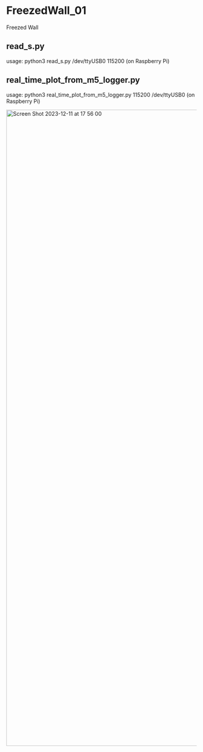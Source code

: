 # FreezedWall_01
Freezed Wall

## read_s.py

usage: python3 read_s.py /dev/ttyUSB0 115200     (on Raspberry Pi)

## real_time_plot_from_m5_logger.py

usage: python3 real_time_plot_from_m5_logger.py 115200 /dev/ttyUSB0     (on Raspberry Pi)

<img width="1680" alt="Screen Shot 2023-12-11 at 17 56 00" src="https://github.com/chibaf/FreezedWall_01/assets/1296728/3ea5d9b9-f59f-4e62-b624-310dbebd9d7b">
